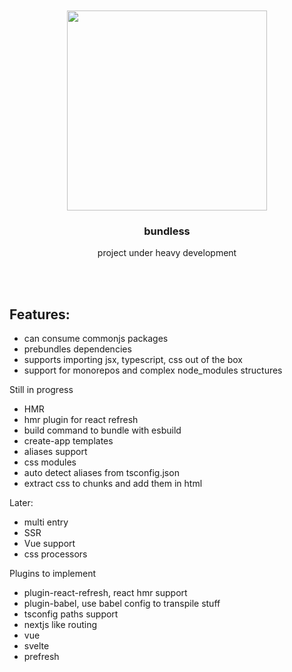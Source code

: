 <div align='center'>
    <br/>
    <br/>
    <img src='' width='320px'>
    <br/>
    <h3>bundless</h3>
    <p>project under heavy development</p>
    <br/>
    <br/>
</div>

## Features:

-   can consume commonjs packages
-   prebundles dependencies
-   supports importing jsx, typescript, css out of the box
-   support for monorepos and complex node_modules structures

Still in progress

-   HMR
-   hmr plugin for react refresh
-   build command to bundle with esbuild
-   create-app templates
-   aliases support
-   css modules
-   auto detect aliases from tsconfig.json
-   extract css to chunks and add them in html

Later:

-   multi entry
-   SSR
-   Vue support
-   css processors

Plugins to implement

-   plugin-react-refresh, react hmr support
-   plugin-babel, use babel config to transpile stuff
-   tsconfig paths support
-   nextjs like routing
-   vue
-   svelte
-   prefresh
